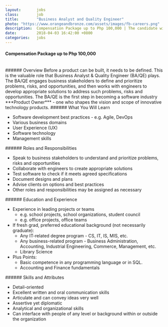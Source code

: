 ```yaml
---
layout:       jobs
class:        job
title:        "Business Analyst and Quality Engineer"
photo: "https://www.orangeandbronze.com/assets/images/fb-careers.png"
description:  Compensation Package up to Php 100,000 | The candidate will be joining O&B’s Consulting Services in developing custom software, understanding the business problems of the customer and providing solutions with the help of engineers.
date:         2018-04-03 16:42:00 +0800
categories:   jobs
---
```

<!-- Do not leave new lines after each element. Elements after new lines will not be rendered. -->
<h4>Compensation Package up to Php 100,000</h4><br>
###### Overview
Before a product can be built, it needs to be defined. This is the valuable role that Business Analyst & Quality Engineer (BA/QE) plays. The BA/QE engages business stakeholders to define and prioritize problems, risks, and opportunities, and then works with engineers to develop appropriate solutions to address such problems, risks and opportunities.  
The BA/QE is the first step in becoming a software industry ***Product Owner*** - one who shapes the vision and scope of innovative technology products.  
###### What You Will Learn
<ul>
<li>Software development best practices - e.g. Agile, DevOps</li>
<li>Various business domains</li>
<li>User Experience (UX)</li>
<li>Software technology</li>
<li>Management skills</li>
</ul> 
###### Roles and Responsibilities
<ul>
<li>Speak to business stakeholders to understand and prioritize problems, risks and opportunities</li>
<li>Collaborate with engineers to create appropriate solutions</li>
<li>Test software to check if it meets agreed specifications</li>
<li>Document designs and plans</li>
<li>Advise clients on options and best practices</li>
<li>Other roles and responsibilities may be assigned as necessary</li>
</ul>
###### Education and Experience
<ul>
<li>Experience in leading projects or teams
<ul>
    <li>e.g. school projects, school organizations, student council</li>
    <li>e.g. office projects, office teams</li></ul>
</li>
<li>If fresh grad, preferred educational background (not necessarily graduate):
<ul>
    <li>Any IT-related degree program - CS, IT, IS, MIS, etc.</li>
    <li>Any business-related program - Business Administration, Accounting, Industrial Engineering, Commerce, Management, etc.</li>
    <li>Library Science</li>
</ul>
</li>
<li>Plus Points:
<ul>
    <li>Basic competence in any programming language or in SQL.</li>
    <li>Accounting and Finance fundamentals</li>
</ul>
</li>
</ul>
###### Skills and Attributes
<ul>
<li>Detail-oriented</li>
<li>Excellent written and oral communication skills</li>
<li>Articulate and can convey ideas very well</li>
<li>Assertive yet diplomatic</li>
<li>Analytical and organizational skills</li>
<li>Can interface with people of any level or background within or outside the organization</li>
</ul>
